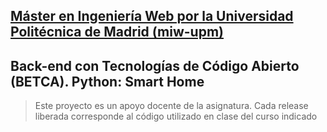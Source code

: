 ## [Máster en Ingeniería Web por la Universidad Politécnica de Madrid (miw-upm)](http://miw.etsisi.upm.es)
## Back-end con Tecnologías de Código Abierto (BETCA). Python: Smart Home
> Este proyecto es un apoyo docente de la asignatura. Cada release liberada corresponde al código utilizado en clase del curso indicado
